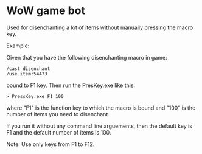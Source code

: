 # WoW game bot

Used for disenchanting a lot of items without manually pressing the macro key.

Example: 

Given that you have the following disenchanting macro in game: 

```
/cast disenchant
/use item:54473
```

bound to F1 key. Then run the PresKey.exe like this: 

```
> PressKey.exe F1 100
```

where "F1" is the function key to which the macro is bound and "100" is the number of items you need to disenchant. 

If you run it without any command line arguements, then the default key is F1 and the default number of items is 100.

Note: Use only keys from F1 to F12.

